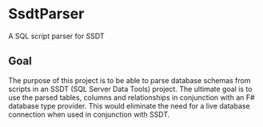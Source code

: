 # SsdtParser
A SQL script parser for SSDT

## Goal
The purpose of this project is to be able to parse database schemas from scripts in an SSDT (SQL Server Data Tools) project.
The ultimate goal is to use the parsed tables, columns and relationships in conjunction with an F# database type provider.
This would eliminate the need for a live database connection when used in conjunction with SSDT.
